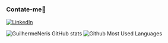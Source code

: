 
### Contate-me👋

<a href="https://www.linkedin.com/in/guilhermeneris/" target="_blank">
<img src="https://img.shields.io/badge/-LinkedIn-blue?style=flat-square&logo=Linkedin&logoColor=white" alt="LinkedIn">
</a>


![GuilhermeNeris GitHub stats](https://github-readme-stats.vercel.app/api?username=GuilhermeNeris&show_icons=true&count_private=true&theme=dark)
![Github Most Used Languages](https://github-readme-stats.vercel.app/api/top-langs/?username=GuilhermeNeris&layout=compact&theme=dark)
<!--
**GuilhermeNeris/GuilhermeNeris** is a ✨ _special_ ✨ repository because its `README.md` (this file) appears on your GitHub profile.

Here are some ideas to get you started:

- 🔭 I’m currently working on ...
- 🌱 I’m currently learning ...
- 👯 I’m looking to collaborate on ...
- 🤔 I’m looking for help with ...
- 💬 Ask me about ...
- 📫 How to reach me: ...
- 😄 Pronouns: ...
- ⚡ Fun fact: ...
-->
